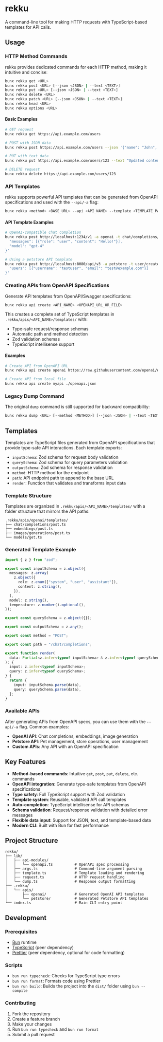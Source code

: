 # rekku

A command-line tool for making HTTP requests with TypeScript-based templates for API calls.

## Usage

### HTTP Method Commands

rekku provides dedicated commands for each HTTP method, making it intuitive and concise:

```bash
bunx rekku get <URL>
bunx rekku post <URL> [--json <JSON> | --text <TEXT>]
bunx rekku put <URL> [--json <JSON> | --text <TEXT>]
bunx rekku delete <URL>
bunx rekku patch <URL> [--json <JSON> | --text <TEXT>]
bunx rekku head <URL>
bunx rekku options <URL>
```

#### Basic Examples

```bash
# GET request
bunx rekku get https://api.example.com/users

# POST with JSON data
bunx rekku post https://api.example.com/users --json '{"name": "John", "email": "john@example.com"}'

# PUT with text data
bunx rekku put https://api.example.com/users/123 --text "Updated content"

# DELETE request
bunx rekku delete https://api.example.com/users/123
```

### API Templates

rekku supports powerful API templates that can be generated from OpenAPI specifications and used with the `--api/-a` flag:

```bash
bunx rekku <method> <BASE_URL> --api <API_NAME> --template <TEMPLATE_PATH> [--template-data <JSON_DATA>]
```

#### API Template Examples

```bash
# OpenAI-compatible chat completion
bunx rekku post http://localhost:1234/v1 -a openai -t chat/completions/post -d '{
  "messages": [{"role": "user", "content": "Hello!"}],
  "model": "gpt-4"
}'

# Using a petstore API template
bunx rekku post http://localhost:8080/api/v3 -a petstore -t user/createWithList/post -d '{
  "users": [{"username": "testuser", "email": "test@example.com"}]
}'
```

### Creating APIs from OpenAPI Specifications

Generate API templates from OpenAPI/Swagger specifications:

```bash
bunx rekku api create <API_NAME> <OPENAPI_URL_OR_FILE>
```

This creates a complete set of TypeScript templates in `.rekku/apis/<API_NAME>/templates/` with:

- Type-safe request/response schemas
- Automatic path and method detection
- Zod validation schemas
- TypeScript intellisense support

#### Examples

```bash
# Create API from OpenAPI URL
bunx rekku api create openai https://raw.githubusercontent.com/openai/openai-openapi/master/openapi.yaml

# Create API from local file
bunx rekku api create myapi ./openapi.json
```

### Legacy Dump Command

The original `dump` command is still supported for backward compatibility:

```bash
bunx rekku dump <URL> [--method <METHOD>] [--json <JSON> | --text <TEXT>]
```

## Templates

Templates are TypeScript files generated from OpenAPI specifications that provide type-safe API interactions. Each template exports:

- `inputSchema`: Zod schema for request body validation
- `querySchema`: Zod schema for query parameters validation
- `outputSchema`: Zod schema for response validation
- `method`: HTTP method for the endpoint
- `path`: API endpoint path to append to the base URL
- `render`: Function that validates and transforms input data

### Template Structure

Templates are organized in `.rekku/apis/<API_NAME>/templates/` with a folder structure that mirrors the API paths:

```
.rekku/apis/openai/templates/
├── chat/completions/post.ts
├── embeddings/post.ts
├── images/generations/post.ts
└── models/get.ts
```

### Generated Template Example

```typescript
import { z } from "zod";

export const inputSchema = z.object({
  messages: z.array(
    z.object({
      role: z.enum(["system", "user", "assistant"]),
      content: z.string(),
    }),
  ),
  model: z.string(),
  temperature: z.number().optional(),
});

export const querySchema = z.object({});

export const outputSchema = z.any();

export const method = "POST";

export const path = "/chat/completions";

export function render(
  data: Partial<z.infer<typeof inputSchema> & z.infer<typeof querySchema>>,
): {
  input: z.infer<typeof inputSchema>;
  query: z.infer<typeof querySchema>;
} {
  return {
    input: inputSchema.parse(data),
    query: querySchema.parse(data),
  };
}
```

### Available APIs

After generating APIs from OpenAPI specs, you can use them with the `--api/-a` flag. Common examples:

- **OpenAI API**: Chat completions, embeddings, image generation
- **Petstore API**: Pet management, store operations, user management
- **Custom APIs**: Any API with an OpenAPI specification

## Key Features

- **Method-based commands**: Intuitive `get`, `post`, `put`, `delete`, etc. commands
- **OpenAPI integration**: Generate type-safe templates from OpenAPI specifications
- **Type safety**: Full TypeScript support with Zod validation
- **Template system**: Reusable, validated API call templates
- **Auto-completion**: TypeScript intellisense for API schemas
- **Schema validation**: Request/response validation with detailed error messages
- **Flexible data input**: Support for JSON, text, and template-based data
- **Modern CLI**: Built with Bun for fast performance

## Project Structure

```
rekku/
├── lib/
│   ├── api-modules/
│   │   └── openapi.ts          # OpenAPI spec processing
│   ├── args.ts                 # Command-line argument parsing
│   ├── template.ts             # Template loading and rendering
│   ├── request.ts              # HTTP request handling
│   └── dump.ts                 # Response output formatting
├── .rekku/
│   └── apis/
│       ├── openai/             # Generated OpenAI API templates
│       └── petstore/           # Generated Petstore API templates
└── index.ts                    # Main CLI entry point
```

## Development

### Prerequisites

- [Bun](https://bun.sh/) runtime
- [TypeScript](https://www.typescriptlang.org/) (peer dependency)
- [Prettier](https://prettier.io/) (peer dependency, optional for code formatting)

### Scripts

- `bun run typecheck`: Checks for TypeScript type errors
- `bun run format`: Formats code using Prettier
- `bun run build`: Builds the project into the `dist/` folder using `bun --compile`

### Contributing

1. Fork the repository
2. Create a feature branch
3. Make your changes
4. Run `bun run typecheck` and `bun run format`
5. Submit a pull request
